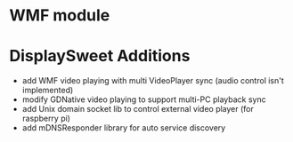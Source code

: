 # WMF module

# DisplaySweet Additions

- add WMF video playing with multi VideoPlayer sync (audio control isn't implemented)
- modify GDNative video playing to support multi-PC playback sync
- add Unix domain socket lib to control external video player (for raspberry pi)
- add mDNSResponder library for auto service discovery
